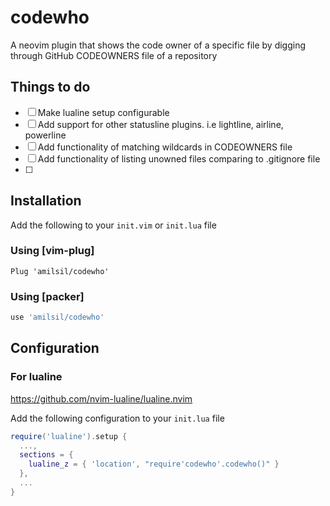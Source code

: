 # codewho

A neovim plugin that shows the code owner of a specific file by digging through GitHub CODEOWNERS file of a repository

## Things to do

- [ ] Make lualine setup configurable
- [ ] Add support for other statusline plugins. i.e lightline, airline, powerline
- [ ] Add functionality of matching wildcards in CODEOWNERS file
- [ ] Add functionality of listing unowned files comparing to .gitignore file
- [ ]

## Installation

Add the following to your `init.vim` or `init.lua` file

### Using [vim-plug]

```vim
Plug 'amilsil/codewho'
```

### Using [packer]

```lua
use 'amilsil/codewho'
```

## Configuration

### For lualine

https://github.com/nvim-lualine/lualine.nvim

Add the following configuration to your  `init.lua` file

```lua
require('lualine').setup {
  ...,
  sections = {
    lualine_z = { 'location', "require'codewho'.codewho()" }
  },
  ...
}
```

